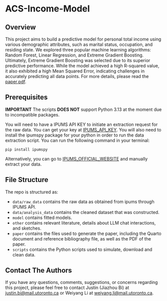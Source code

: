 # ACS-Income-Model

## Overview
This project aims to build a predictive model for personal total income using various demographic attributes, such as marital status, occupation, and residing state. We explored three popular machine learning algorithms: Random Forest, Linear Regression, and Extreme Gradient Boosting. Ultimately, Extreme Gradient Boosting was selected due to its superior predictive performance. While the model achieved a high R-squared value, it also exhibited a high Mean Squared Error, indicating challenges in accurately predicting all data points. For more details, please read the [paper.pdf](paper/paper.pdf).

## Prerequisites
**IMPORTANT** The scripts **DOES NOT** support Python 3.13 at the moment due to incompatible packages.

You will need to have a IPUMS API KEY to initiate an extraction request for the raw data. You can get your key at [IPUMS_API_KEY](https://account.ipums.org/api_keys). You will also need to install the ipumspy package for your python in order to run the data extraction script. You can run the following command in your terminal:

    pip install ipumspy

Alternatively, you can go to [IPUMS_OFFICIAL_WEBSITE](https://usa.ipums.org/usa/index.shtml) and manually extract your data.

## File Structure
The repo is structured as:

-   `data/raw_data` contains the raw data as obtained from ipums through IPUMS API.
-   `data/analysis_data` contains the cleaned dataset that was constructed.
-   `model` contains fitted models. 
-   `other` contains relevant literature, details about LLM chat interactions, and sketches.
-   `paper` contains the files used to generate the paper, including the Quarto document and reference bibliography file, as well as the PDF of the paper. 
-   `scripts` contains the Python scripts used to simulate, download and clean data.

## Contact The Authors
If you have any questions, comments, suggestions, or concerns regarding this project, please feel free to contact Justin (Jiazhou Bi) at [justin.bi@mail.utoronto.ca](mailto:justin.bi@mail.utoronto.ca) or Weiyang Li at [weiyang.li@mail.utoronto.ca](mailto:weiyang.li@mail.utoronto.ca).